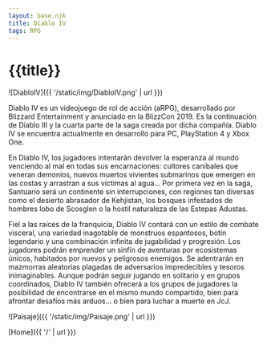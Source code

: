 ```yaml
---
layout: base.njk
title: Diablo IV
tags: RPG
---
```


# {{title}}

![DiabloIV]({{ '/static/img/DiabloIV.png' | url }})

Diablo IV es un videojuego de rol de acción (aRPG), desarrollado por Blizzard Entertainment y anunciado en la BlizzCon 2019. Es la continuación de Diablo III y la cuarta parte de la saga creada por dicha compañía. Diablo IV se encuentra actualmente en desarrollo para PC, PlayStation 4 y Xbox One.

En Diablo IV, los jugadores intentarán devolver la esperanza al mundo venciendo al mal en todas sus encarnaciones: cultores caníbales que veneran demonios, nuevos muertos vivientes submarinos que emergen en las costas y arrastran a sus víctimas al agua... Por primera vez en la saga, Santuario será un continente sin interrupciones, con regiones tan diversas como el desierto abrasador de Kehjistan, los bosques infestados de hombres lobo de Scosglen o la hostil naturaleza de las Estepas Adustas.

Fiel a las raíces de la franquicia, Diablo IV contará con un estilo de combate visceral, una variedad inagotable de monstruos espantosos, botín legendario y una combinación infinita de jugabilidad y progresión. Los jugadores podrán emprender un sinfín de aventuras por ecosistemas únicos, habitados por nuevos y peligrosos enemigos. Se adentrarán en mazmorras aleatorias plagadas de adversarios impredecibles y tesoros inimaginables. Aunque podrán seguir jugando en solitario y en grupos coordinados, Diablo IV también ofrecerá a los grupos de jugadores la posibilidad de encontrarse en el mismo mundo compartido, bien para afrontar desafíos más arduos... o bien para luchar a muerte en JcJ.

![Paisaje]({{ '/static/img/Paisaje.png' | url }})

[Home]({{ '/' | url }})